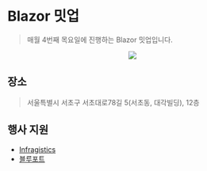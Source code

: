 # Blazor 밋업
> 매월 4번째 목요일에 진행하는 Blazor 밋업입니다.
<p align="center">
  <img src="/2023.jpg ">
</p>

## 장소
> 서울특별시 서초구 서초대로78길 5(서초동, 대각빌딩), 12층 

## 행사 지원
- [Infragistics](https://www.infragistics.co.kr)
- [블루포트](https://www.blueport.co.kr)
